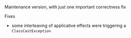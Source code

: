 Maintenance version, with just one important correctness fix

Fixes

 * some interleaving of applicative effects were triggering a `ClassCastException`


